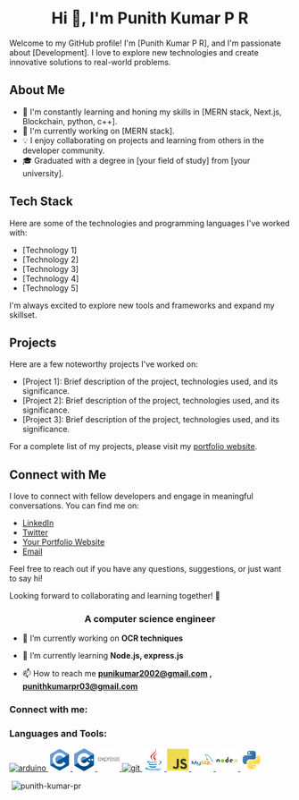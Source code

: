 <h1 align="center">Hi 👋, I'm Punith Kumar P R</h1>

Welcome to my GitHub profile! I'm [Punith Kumar P R], and I'm passionate about [Development]. I love to explore new technologies and create innovative solutions to real-world problems.
## About Me

- 🌱 I'm constantly learning and honing my skills in [MERN stack, Next.js, Blockchain, python, c++].
- 🔭 I'm currently working on [MERN stack].
- 💡 I enjoy collaborating on projects and learning from others in the developer community.
- 🎓 Graduated with a degree in [your field of study] from [your university].

## Tech Stack

Here are some of the technologies and programming languages I've worked with:

- [Technology 1]
- [Technology 2]
- [Technology 3]
- [Technology 4]
- [Technology 5]

I'm always excited to explore new tools and frameworks and expand my skillset.

## Projects

Here are a few noteworthy projects I've worked on:

- [Project 1]: Brief description of the project, technologies used, and its significance.
- [Project 2]: Brief description of the project, technologies used, and its significance.
- [Project 3]: Brief description of the project, technologies used, and its significance.

For a complete list of my projects, please visit my [portfolio website](not-yet-created.com).

## Connect with Me

I love to connect with fellow developers and engage in meaningful conversations. You can find me on:

- [LinkedIn](your-linkedin-profile-url)
- [Twitter](your-twitter-profile-url)
- [Your Portfolio Website](your-portfolio-website-url)
- [Email](mailto:punithkumarpr03@gmail.com)

Feel free to reach out if you have any questions, suggestions, or just want to say hi!

Looking forward to collaborating and learning together! 🚀
















































<h3 align="center">A computer science engineer</h3>

- 🔭 I’m currently working on **OCR techniques**

- 🌱 I’m currently learning **Node.js, express.js**

- 📫 How to reach me **punikumar2002@gmail.com , punithkumarpr03@gmail.com**

<h3 align="left">Connect with me:</h3>


<h3 align="left">Languages and Tools:</h3>
<p align="left"> <a href="https://www.arduino.cc/" target="_blank" rel="noreferrer"> <img src="https://cdn.worldvectorlogo.com/logos/arduino-1.svg" alt="arduino" width="40" height="40"/> </a> <a href="https://www.cprogramming.com/" target="_blank" rel="noreferrer"> <img src="https://raw.githubusercontent.com/devicons/devicon/master/icons/c/c-original.svg" alt="c" width="40" height="40"/> </a> <a href="https://www.w3schools.com/cpp/" target="_blank" rel="noreferrer"> <img src="https://raw.githubusercontent.com/devicons/devicon/master/icons/cplusplus/cplusplus-original.svg" alt="cplusplus" width="40" height="40"/> </a> <a href="https://expressjs.com" target="_blank" rel="noreferrer"> <img src="https://raw.githubusercontent.com/devicons/devicon/master/icons/express/express-original-wordmark.svg" alt="express" width="40" height="40"/> </a> <a href="https://git-scm.com/" target="_blank" rel="noreferrer"> <img src="https://www.vectorlogo.zone/logos/git-scm/git-scm-icon.svg" alt="git" width="40" height="40"/> </a> <a href="https://www.java.com" target="_blank" rel="noreferrer"> <img src="https://raw.githubusercontent.com/devicons/devicon/master/icons/java/java-original.svg" alt="java" width="40" height="40"/> </a> <a href="https://developer.mozilla.org/en-US/docs/Web/JavaScript" target="_blank" rel="noreferrer"> <img src="https://raw.githubusercontent.com/devicons/devicon/master/icons/javascript/javascript-original.svg" alt="javascript" width="40" height="40"/> </a> <a href="https://www.mysql.com/" target="_blank" rel="noreferrer"> <img src="https://raw.githubusercontent.com/devicons/devicon/master/icons/mysql/mysql-original-wordmark.svg" alt="mysql" width="40" height="40"/> </a> <a href="https://nodejs.org" target="_blank" rel="noreferrer"> <img src="https://raw.githubusercontent.com/devicons/devicon/master/icons/nodejs/nodejs-original-wordmark.svg" alt="nodejs" width="40" height="40"/> </a> <a href="https://www.python.org" target="_blank" rel="noreferrer"> <img src="https://raw.githubusercontent.com/devicons/devicon/master/icons/python/python-original.svg" alt="python" width="40" height="40"/> </a> </p>

<p>&nbsp;<img align="center" src="https://github-readme-stats.vercel.app/api?username=punith-kumar-pr&show_icons=true&locale=en" alt="punith-kumar-pr" /></p>
